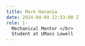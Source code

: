 ```yaml
---
title: Mark Hanania
date: 2024-04-09 22:53:00 Z
role: |-
  Mechanical Mentor </br>
  Student at UMass Lowell
---
```


